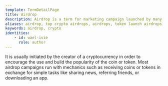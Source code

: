 ```yaml
---
template: TermDetailPage
title: Airdrop
description: Airdrop is a term for marketing campaign launched by many ICOs in which they distributes their specific token to the general public.
aliases: airdrop, top crypto airdrops, airdrops, token launch airdrops, ICO airdrops, ethereum token airdrops, best airdrops 2021
keywords: airdrop, crypto
identities: 
    - id: wael-ivie
      role: author
---
```


It is usually initiated by the creator of a cryptocurrency in order to encourage the use and build the popularity of the coin or token. Most airdrop campaigns run with mechanics such as receiving coins or tokens in exchange for simple tasks like sharing news, referring friends, or downloading an app.